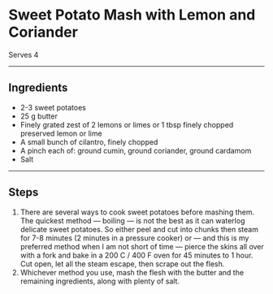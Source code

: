 # Sweet Potato Mash with Lemon and Coriander

Serves 4

---

## Ingredients

* 2-3 sweet potatoes
* 25 g butter
* Finely grated zest of 2 lemons or limes or 1 tbsp finely chopped preserved lemon or lime
* A small bunch of cilantro, finely chopped
* A pinch each of: ground cumin, ground coriander, ground cardamom
* Salt

---

## Steps

1.  There are several ways to cook sweet potatoes before mashing them. The quickest method — boiling — is not the best as it can waterlog delicate sweet potatoes. So either peel and cut into chunks then steam for 7-8 minutes (2 minutes in a pressure cooker) or — and this is my preferred method when I am not short of time — pierce the skins all over with a fork and bake in a 200 C / 400 F oven for 45 minutes to 1 hour. Cut open, let all the steam escape, then scrape out the flesh. 
2.  Whichever method you use, mash the flesh with the butter and the remaining ingredients, along with plenty of salt.